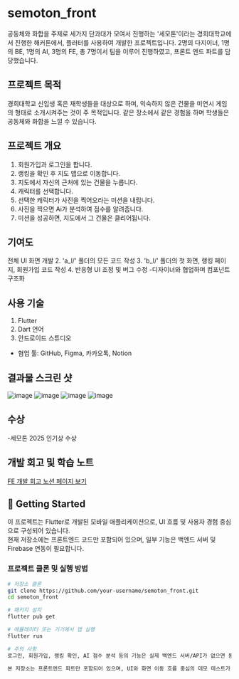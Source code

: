 # semoton_front
  공동체와 화합을 주제로 세가지 단과대가 모여서 진행하는 '세모톤'이라는 경희대학교에서 진행한 해커톤에서, 플러터를 사용하여 개발한 프로젝트입니다.
  2명의 다지이너, 1명의 BE, 1명의 AI, 3명의 FE, 총 7명이서 팀을 이루어 진행하였고, 프론트 엔드 파트를 담당했습니다. 

## 프로젝트 목적 
 경희대학교 신입생 혹은 재학생들을 대상으로 하며, 익숙하지 않은 건물을 미연시 게임의 형태로 소개시켜주는 것이 주 목적입니다. 같은 장소에서 같은 경험을 하며 학생들은 공동체와 화합을 느낄 수 있습니다.

## 프로젝트 개요
1. 회원가입과 로그인을 합니다.
2. 랭킹을 확인 후 지도 맵으로 이동합니다.
3. 지도에서 자신의 근처에 있는 건물을 누릅니다.
4. 캐릭터를 선택합니다.
5. 선택한 캐릭터가 사진을 찍어오라는 미션을 내립니다.
6. 사진을 찍으면 Ai가 분석하여 점수를 알려줍니다.
7. 미션을 성공하면, 지도에서 그 건물은 클리어됩니다.

## 기여도
전체 UI 화면 개발
 2. 'a_l/' 폴더의 모든 코드 작성
 3. 'b_l/' 폴더의 첫 화면, 랭킹 페이지, 회원가입 코드 작성
 4. 반응형 UI 조정 및 버그 수정
-디자이너와 협업하며 컴포넌트 구조화

## 사용 기술
 1. Flutter
 2. Dart 언어
 3. 안드로이드 스튜디오
- 협업 툴: GitHub, Figma, 카카오톡, Notion

## 결과물 스크린 샷
![image](https://github.com/user-attachments/assets/9b4e8f2d-1f63-4c62-9504-333d64432387)
![image](https://github.com/user-attachments/assets/25cf5dba-0729-4112-8be3-60ecc048cc18)
![image](https://github.com/user-attachments/assets/2365ce24-8aa2-49f2-83b7-c2bb85f87f4f)
![image](https://github.com/user-attachments/assets/e6df0981-56a9-4979-9bd7-a850a0d54c10)

## 수상
 -세모톤 2025 인기상 수상

 ## 개발 회고 및 학습 노트
[FE 개발 회고 노션 페이지 보기](https://www.notion.so/2025-03-17-04-06-FE-af0cacacb45a4e02a20431625aa83a4d?pvs=4)

## 🚀 Getting Started

이 프로젝트는 Flutter로 개발된 모바일 애플리케이션으로, UI 흐름 및 사용자 경험 중심으로 구성되어 있습니다.  
현재 저장소에는 프론트엔드 코드만 포함되어 있으며, 일부 기능은 백엔드 서버 및 Firebase 연동이 필요합니다.

### 프로젝트 클론 및 실행 방법

```bash
# 저장소 클론
git clone https://github.com/your-username/semoton_front.git
cd semoton_front

# 패키지 설치
flutter pub get

# 에뮬레이터 또는 기기에서 앱 실행
flutter run

# 주의 사항
로그인, 회원가입, 랭킹 확인, AI 점수 분석 등의 기능은 실제 백엔드 서버/API가 없으면 동작하지 않습니다.

본 저장소는 프론트엔드 파트만 포함되어 있으며, UI와 화면 이동 흐름 중심의 데모 테스트가 가능합니다.

